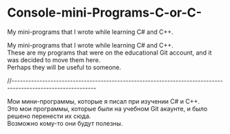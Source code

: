 # Console-mini-Programs-C-or-C-
My mini-programs that I wrote while learning C# and C++.

My mini-programs that I wrote while learning C# and C++. <br>
These are my programs that were on the educational Git account, and it was decided to move them here. <br>
Perhaps they will be useful to someone.<br>

//------------------------------------------------------------------------------------------------------------

Мои мини-программы, которые я писал при изучении C# и C++.<br>
 Это мои программы, которые были на учебном Git акаунте, и было решено перенести иx сюда. <br>
Возможно кому-то они будут полезны.<br>
